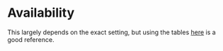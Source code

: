 # Availability

This largely depends on the exact setting, but using the tables [here](https://gist.github.com/beaurancourt/a2dbaaf130683168bbda12c7bc53a895) is a good reference.
